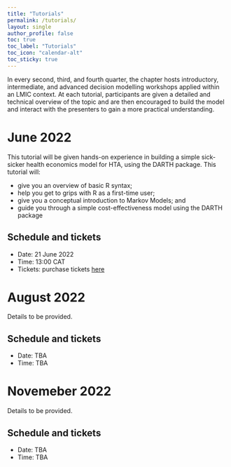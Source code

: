 ```yaml
---
title: "Tutorials"
permalink: /tutorials/
layout: single
author_profile: false
toc: true
toc_label: "Tutorials"
toc_icon: "calendar-alt"
toc_sticky: true
---
```

In every second, third, and fourth quarter, the chapter hosts introductory, intermediate, and advanced decision modelling workshops applied within an LMIC context. At each tutorial, participants are given a detailed and technical overview of the topic and are then encouraged to build the model and interact with the presenters to gain a more practical understanding.

# June 2022
This tutorial will be given hands-on experience in building a simple sick-sicker health economics model for HTA, using the DARTH package. This tutorial will:
- give you an overview of basic R syntax;
- help you get to grips with R as a first-time user;
- give you a conceptual introduction to Markov Models; and
- guide you through a simple cost-effectiveness model using the DARTH package
  
## Schedule and tickets
- Date: 21 June 2022
- Time: 13:00 CAT
- Tickets: purchase tickets [here](https://www.eventbrite.co.uk/o/r-hta-in-lmics-46016978693)

# August 2022
Details to be provided.

## Schedule and tickets
- Date: TBA
- Time: TBA

# Novemeber 2022
Details to be provided.

## Schedule and tickets
- Date: TBA
- Time: TBA
